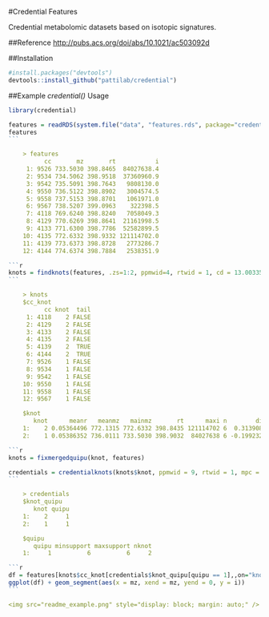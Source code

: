 #Credential Features

Credential metabolomic datasets based on isotopic signatures.

##Reference
http://pubs.acs.org/doi/abs/10.1021/ac503092d


##Installation
````r
#install.packages("devtools")
devtools::install_github("pattilab/credential")
````


##Example _credential()_ Usage
````r
library(credential)

features = readRDS(system.file("data", "features.rds", package="credential"))
features
```

    > features
          cc       mz       rt           i
     1: 9526 733.5030 398.8465  84027638.4
     2: 9534 734.5062 398.9518  37360960.9
     3: 9542 735.5091 398.7643   9808130.0
     4: 9550 736.5122 398.8902   3004574.5
     5: 9558 737.5153 398.8701   1061971.0
     6: 9567 738.5207 399.0963    322398.5
     7: 4118 769.6240 398.8240   7058049.3
     8: 4129 770.6269 398.8641  21161998.5
     9: 4133 771.6300 398.7786  52582899.5
    10: 4135 772.6332 398.9332 121114702.0
    11: 4139 773.6373 398.8728   2773286.7
    12: 4144 774.6374 398.7884   2538351.9

```r
knots = findknots(features, .zs=1:2, ppmwid=4, rtwid = 1, cd = 13.00335-12)
```

    > knots
    $cc_knot
          cc knot  tail
     1: 4118    2 FALSE
     2: 4129    2 FALSE
     3: 4133    2 FALSE
     4: 4135    2 FALSE
     5: 4139    2  TRUE
     6: 4144    2  TRUE
     7: 9526    1 FALSE
     8: 9534    1 FALSE
     9: 9542    1 FALSE
    10: 9550    1 FALSE
    11: 9558    1 FALSE
    12: 9567    1 FALSE

    $knot
       knot      meanr   meanmz   mainmz       rt      maxi n        dir z
    1:    2 0.05364496 772.1315 772.6332 398.8435 121114702 6  0.3139081 1
    2:    1 0.05386352 736.0111 733.5030 398.9032  84027638 6 -0.1992326 1

```r
knots = fixmergedquipu(knot, features)

credentials = credentialknots(knots$knot, ppmwid = 9, rtwid = 1, mpc = c(12, 120), ratio = 1/1, ratio.lim = 0.1, maxnmer = 4, cd = 13.00335-12)
```

    > credentials
    $knot_quipu
       knot quipu
    1:    2     1
    2:    1     1

    $quipu
       quipu minsupport maxsupport nknot
    1:     1          6          6     2

```r
df = features[knots$cc_knot[credentials$knot_quipu[quipu == 1],,on="knot"],,on="cc"]
ggplot(df) + geom_segment(aes(x = mz, xend = mz, yend = 0, y = i))
```

<img src="readme_example.png" style="display: block; margin: auto;" />
